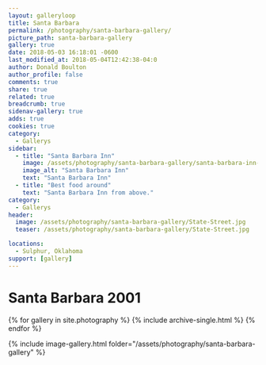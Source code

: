 ```yaml
---
layout: galleryloop
title: Santa Barbara
permalink: /photography/santa-barbara-gallery/
picture_path: santa-barbara-gallery
gallery: true
date: 2018-05-03 16:18:01 -0600
last_modified_at: 2018-05-04T12:42:38-04:0
author: Donald Boulton
author_profile: false
comments: true
share: true
related: true
breadcrumb: true
sidenav-gallery: true
adds: true
cookies: true
category:
  - Gallerys
sidebar:
  - title: "Santa Barbara Inn"
    image: /assets/photography/santa-barbara-gallery/santa-barbara-inn-853x480.jpg
    image_alt: "Santa Barbara Inn"
    text: "Santa Barbara Inn"
  - title: "Best food around"
    text: "Santa Barbara Inn from above."
category:
  - Gallerys
header:
  image: /assets/photography/santa-barbara-gallery/State-Street.jpg
  teaser: /assets/photography/santa-barbara-gallery/State-Street.jpg

locations:
  - Sulphur, Oklahoma
support: [gallery]
---
```

# Santa Barbara 2001

{% for gallery in site.photography %}
  {% include archive-single.html %}
{% endfor %}

{% include image-gallery.html folder="/assets/photography/santa-barbara-gallery" %}